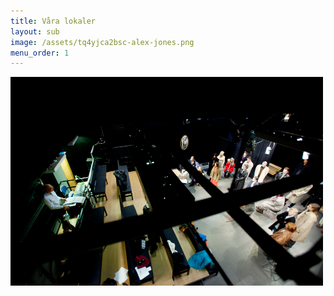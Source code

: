 ```yaml
---
title: Våra lokaler
layout: sub
image: /assets/tq4yjca2bsc-alex-jones.png
menu_order: 1
---
```


<img src="/assets/lokalerestet.png" alt="lokalerestet" style="width:500px;height:334px;"> 
